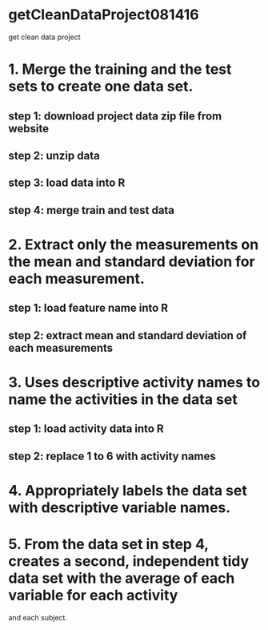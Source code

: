 # getCleanDataProject081416
get clean data project 
# 1. Merge the training and the test sets to create one data set.

## step 1: download project data zip file from website

## step 2: unzip data

## step 3: load data into R

## step 4: merge train and test data

# 2. Extract only the measurements on the mean and standard deviation for each measurement. 
## step 1: load feature name into R

## step 2:  extract mean and standard deviation of each measurements


# 3. Uses descriptive activity names to name the activities in the data set

## step 1: load activity data into R

## step 2: replace 1 to 6 with activity names


# 4. Appropriately labels the data set with descriptive variable names.


# 5. From the data set in step 4, creates a second, independent tidy data set with the average of each variable for each activity 
and each subject.
